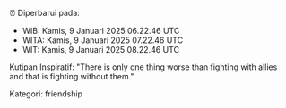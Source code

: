 ⏰ Diperbarui pada:
- WIB: Kamis, 9 Januari 2025 06.22.46 UTC
- WITA: Kamis, 9 Januari 2025 07.22.46 UTC
- WIT: Kamis, 9 Januari 2025 08.22.46 UTC

Kutipan Inspiratif:
"There is only one thing worse than fighting with allies and that is fighting without them."


Kategori: friendship

